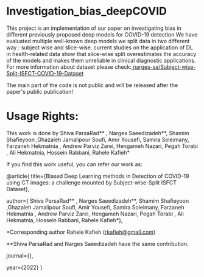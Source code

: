 # Investigation_bias_deepCOVID
This project is an implementation of our paper on investigating bias in different previously proposed deep models for COVID-19 detection
We have evaluated multiple well-known deep models
we split data in two different way : subject wise and slice-wise. current studies on the application of DL in health-related data show that slice-wise split overestimates the accuracy of the models and makes them unreliable in clinical diagnostic applications. 
For more information about dataset please check:[ narges-sa/Subject-wise-Split-ISFCT-COVID-19-Dataset](https://github.com/narges-sa/Subject-wise-Split-ISFCT-COVID-19-Dataset)

The main part of the code is not public and will be released after the paper's public publication! 


# Usage Rights:

This work is done by Shiva ParsaRad** , Narges Saeedizadeh**, Shamim Shafieyoon ,Ghazaleh Jamalipour Soufi, Amir Yousefi, Samira Soleimany, Farzaneh Hekmatnia , Andrew Parviz Zarei, Hengameh Nazari, Pegah Torabi , Ali Hekmatnia, Hossein Rabbani, Rahele Kafieh*

If you find this work useful, you can refer our work as:

@article{ title={Biased Deep Learning methods in Detection of COVID-19 using CT images: a challenge mounted by Subject-wise-Split ISFCT Dataset},

author={ Shiva ParsaRad** , Narges Saeedizadeh**, Shamim Shafieyoon ,Ghazaleh Jamalipour Soufi, Amir Yousefi, Samira Soleimany, Farzaneh Hekmatnia , Andrew Parviz Zarei, Hengameh Nazari, Pegah Torabi , Ali Hekmatnia, Hossein Rabbani, Rahele Kafieh*},

*Corresponding author Rahele Kafieh (rkafieh@gmail.com)

**Shiva ParsaRad and Narges Saeedizadeh have the same contribution.

journal={},

year={2022} }
